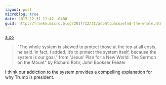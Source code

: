```yaml
---
layout: post
microblog: true
date: 2017-12-31 11:42 -0400
guid: http://frankm.micro.blog/2017/12/31/acohttpacoaetnd-the-whole.html
---
```

 [a.co](http://a.co/aE9tn8d)

> "The whole system is skewed to protect those at the top at all costs, he said. In fact, I added, it’s to protect the system itself, because the system is our goal." from "Jesus' Plan for a New World: The Sermon on the Mount" by Richard Rohr, John Bookser Feister

I think our addiction to the system provides a compelling explanation for why Trump is president. 
